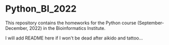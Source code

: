 # Python_BI_2022

This repository contains the homeworks for the Python course (September-December, 2022) in the Bioinformatics Institute.

I will add README here if I won't be dead after aikido and tattoo... 
